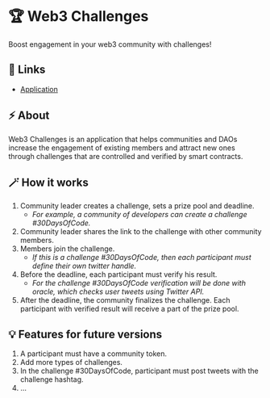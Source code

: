 # 🏆 Web3 Challenges

Boost engagement in your web3 community with challenges!

## 🔗 Links

- [Application](https://web3challenges-app.vercel.app/)

## ⚡ About

Web3 Challenges is an application that helps communities and DAOs increase the engagement of existing members and attract new ones through challenges that are controlled and verified by smart contracts.

## 🪄 How it works

1. Community leader creates a challenge, sets a prize pool and deadline.
   - _For example, a community of developers can create a challenge #30DaysOfCode._
2. Community leader shares the link to the challenge with other community members.
3. Members join the challenge.
   - _If this is a challenge #30DaysOfCode, then each participant must define their own twitter handle._
4. Before the deadline, each participant must verify his result.
   - _For the challenge #30DaysOfCode verification will be done with oracle, which checks user tweets using Twitter API._
5. After the deadline, the community finalizes the challenge. Each participant with verified result will receive a part of the prize pool.

## 💡 Features for future versions

1. A participant must have a community token.
2. Add more types of challenges.
3. In the challenge #30DaysOfCode, participant must post tweets with the challenge hashtag.
4. ...
